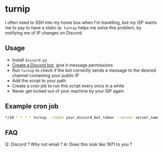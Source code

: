 # turnip

I often need to SSH into my home box when I'm travelling, but my ISP wants me to pay to have a static ip.
`turnip` helps me solve this problem, by notifying me of IP changes on Discord.

## Usage

- Install `discord.py`
- [Create a Discord bot](https://discord.com/developers/applications), give it message permissions
- Run `turnip` to check if the bot correctly sends a message to the desired channel containing your public IP
- Add the script to your path
- Create a cron job to run this script every once in a while
- Never get locked out of your machine by your ISP again

## Example cron job

```bash
*/10 * * * * turnip --token your_discord_bot_token --server server_name --channel channel_name
```

## FAQ

Q: Discord ? Why not email ?
A: Does this look like 1971 to you ?
